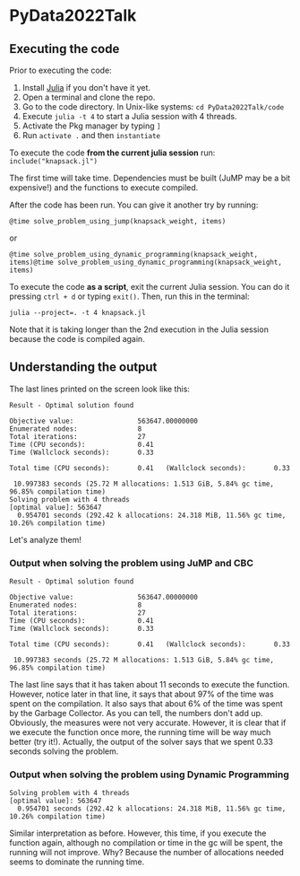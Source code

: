# PyData2022Talk

## Executing the code 

Prior to executing the code:
1. Install [Julia](https://julialang.org/) if you don't have it yet.
2. Open a terminal and clone the repo.
3. Go to the code directory. In Unix-like systems: `cd PyData2022Talk/code`
4. Execute `julia -t 4` to start a Julia session with 4 threads. 
5. Activate the Pkg manager by typing `]`
6. Run `activate .` and then `instantiate`

To execute the code **from the current julia session** run:
`include("knapsack.jl")`

The first time will take time. Dependencies must be built (JuMP may be a bit expensive!)
and the functions to execute compiled.

After the code has been run. You can give it another try by running:

`@time solve_problem_using_jump(knapsack_weight, items)`

or 

`@time solve_problem_using_dynamic_programming(knapsack_weight, items)@time solve_problem_using_dynamic_programming(knapsack_weight, items)`

To execute the code **as a script**, exit the current Julia session. You can do it
pressing `ctrl + d` or typing `exit()`. Then, run this in the terminal:

`julia --project=. -t 4 knapsack.jl`

Note that it is taking longer than the 2nd execution in the Julia session because
the code is compiled again.

## Understanding the output

The last lines printed on the screen look like this:
```
Result - Optimal solution found

Objective value:                563647.00000000
Enumerated nodes:               8
Total iterations:               27
Time (CPU seconds):             0.41
Time (Wallclock seconds):       0.33

Total time (CPU seconds):       0.41   (Wallclock seconds):       0.33

 10.997383 seconds (25.72 M allocations: 1.513 GiB, 5.84% gc time, 96.85% compilation time)
Solving problem with 4 threads
[optimal value]: 563647
  0.954701 seconds (292.42 k allocations: 24.318 MiB, 11.56% gc time, 10.26% compilation time)
```

Let's analyze them!

### Output when solving the problem using JuMP and CBC

```
Result - Optimal solution found

Objective value:                563647.00000000
Enumerated nodes:               8
Total iterations:               27
Time (CPU seconds):             0.41
Time (Wallclock seconds):       0.33

Total time (CPU seconds):       0.41   (Wallclock seconds):       0.33

 10.997383 seconds (25.72 M allocations: 1.513 GiB, 5.84% gc time, 96.85% compilation time)
```

The last line says that it has taken about 11 seconds to execute the function. However,
notice later in that line, it says that about 97% of the time was spent on the compilation.
It also says that about 6% of the time was spent by the Garbage Collector. As you can tell,
the numbers don't add up. Obviously, the measures were not very accurate. However, it is
clear that if we execute the function once more, the running time will be way much better (try it!).
Actually, the output of the solver says that we spent 0.33 seconds solving the problem.

### Output when solving the problem using Dynamic Programming

```
Solving problem with 4 threads
[optimal value]: 563647
  0.954701 seconds (292.42 k allocations: 24.318 MiB, 11.56% gc time, 10.26% compilation time)
```

Similar interpretation as before. However, this time, if you execute the function again,
although no compilation or time in the gc will be spent, the running will not improve. Why?
Because the number of allocations needed seems to dominate the running time.